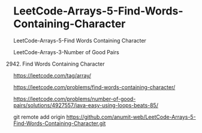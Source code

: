 # LeetCode-Arrays-5-Find-Words-Containing-Character
LeetCode-Arrays-5-Find Words Containing Character

LeetCode-Arrays-3-Number of Good Pairs

2942. Find Words Containing Character

https://leetcode.com/tag/array/

https://leetcode.com/problems/find-words-containing-character/

https://leetcode.com/problems/number-of-good-pairs/solutions/4927557/java-easy-using-loops-beats-85/

git remote add origin https://github.com/anumit-web/LeetCode-Arrays-5-Find-Words-Containing-Character.git


